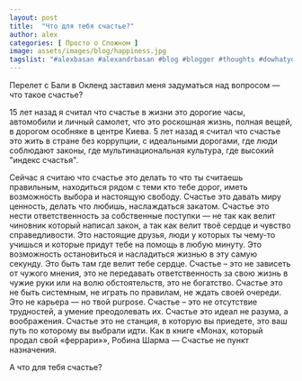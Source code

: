 ```yaml
---
layout: post
title:  "Что для тебя счастье?"
author: alex
categories: [ Просто о Сложном ]
image: assets/images/blog/happiness.jpg
tagslist: "#alexbasan #alexandrbasan #blog #blogger #thoughts #dowhatyoucant #алексбасан #александрбасан #блог #блоггер #мысливмоейголове"
---
```


Перелет с Бали в Окленд заставил меня задуматься над вопросом — что такое счастье?

15 лет назад я считал что счастье в жизни это дорогие часы, автомобили и личный самолет, что это роскошная жизнь, полная вещей, в дорогом особняке в центре Киева.
5 лет назад я считал что счастье это жить в стране без коррупции, с идеальными дорогами, где люди соблюдают законы, где мультинациональная культура, где высокий "индекс счастья".

Сейчас я считаю что счастье это делать то что ты считаешь правильным, находиться рядом с теми кто тебе дорог, иметь возможность выбора и настоящую свободу. Счастье это давать миру ценность, делать что любишь, наслаждаться закатом. Счастье это нести ответственность за собственные поступки — не так как велит чиновник который написал закон, а так как велит твоё сердце и чувство справедливости. Это настоящие друзья, люди у которых ты чему-то учишься и которые придут тебе на помощь в любую минуту. Это возможность остановиться и насладиться жизнью в эту самую секунду. Это быть там где велит тебе сердце. Счастье – это не зависеть от чужого мнения, это не передавать ответственность за свою жизнь в чужие руки или на волю обстоятельств, это не богатство. Счастье это не быть системным, не играть по правилам, не ждать своей очереди. Это не карьера — но твой purpose. Счастье – это не отсутствие трудностей, а умение преодолевать их. Счастье это идеал не разума, а воображения. Счастье это не станция, в которую вы приедете, это ваш путь по которому вы выбрали идти. Как в книге «Монах, который продал свой «феррари»», Робина Шарма — Счастье не пункт назначения.

А что для тебя счастье?
